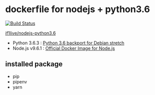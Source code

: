 # dockerfile for nodejs + python3.6

[![Build Status](https://travis-ci.org/if1live/docker-nodejs-python3.6.svg?branch=master)](https://travis-ci.org/if1live/docker-nodejs-python3.6)

[if1live/nodejs-python3.6](https://hub.docker.com/r/if1live/nodejs-python3.6/)

* Python 3.6.3 : [Python 3.6 backport for Debian stretch](https://github.com/chriskuehl/python3.6-debian-stretch/)
* Node.js v9.6.1 : [Official Docker Image for Node.js](https://github.com/nodejs/docker-node)


## installed package
* pip
* pipenv
* yarn

